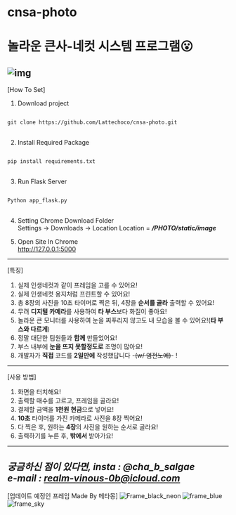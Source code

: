 # cnsa-photo
놀라운 큰사-네컷 시스템 프로그램😮
=========================




![img](https://github.com/Lattechoco/cnsa-photo/assets/72622319/05bf2d49-e848-4ba2-9c87-39e7f6f4c223)
---------------
[How To Set]
1. Download project
<pre>
<code>
git clone https://github.com/Lattechoco/cnsa-photo.git
</code>
</pre>

2. Install Required Package
<pre>
<code>
pip install requirements.txt
</code>
</pre>

3. Run Flask Server
<pre>
<code>
Python app_flask.py
</code>
</pre>

4. Setting Chrome Download Folder<br/>
Settings -> Downloads -> Location
Location = ***/PHOTO/static/image***

5. Open Site In Chrome<br/>
http://127.0.0.1:5000
----------------------
[특징]
1. 실제 인생네컷과 같이 프레임을 고를 수 있어요!
2. 실제 인생네컷 용지처럼 프린트할 수 있어요!
3. 총 8장의 사진을 10초 타이머로 찍은 뒤, 4장을 **순서를 골라** 출력할 수 있어요!
4. 무려 **디지털 카메라**를 사용하여 **타 부스**보다 화질이 좋아요!
5. 놀라운 큰 모니터를 사용하여 눈을 찌푸리지 않고도 내 모습을 볼 수 있어요!(**타 부스와 다르게**)
6. 정말 대단한 팀원들과 **함께** 만들었어요!
7. 부스 내부에 **눈을 뜨지 못할정도로** 조명이 많아요!
8. 개발자가 **직접** 코드를 **2일만에** 작성했답니다 -~~(w/ 염전노예)~~- !
-------------------
[사용 방법]
1. 화면을 터치해요!
2. 출력할 매수를 고르고, 프레임을 골라요!
3. 결제할 금액을 **1천원 현금**으로 넣어요!
4. **10초** 타이머를 가진 카메라로 사진을 8장 찍어요!
5. 다 찍은 후, 원하는 **4장**의 사진을 원하는 순서로 골라요!
6. 출력하기를 누른 후, **밖에서** 받아가요!
---------------
***궁금하신 점이 있다면, insta : @cha_b_salgae<br/>e-mail : realm-vinous-0b@icloud.com***
---------------
[업데이트 예정인 프레임 Made By 메타몽]
![Frame_black_neon](https://github.com/Lattechoco/cnsa-photo/assets/72622319/d4d1ad32-63f3-4343-9c7f-902b85bb4c2e)
![frame_blue](https://github.com/Lattechoco/cnsa-photo/assets/72622319/ffe22574-bc8e-4cf2-b763-b71020ef304e)
![frame_sky](https://github.com/Lattechoco/cnsa-photo/assets/72622319/1534b232-1df1-42cf-b6e5-346e434698f3)



